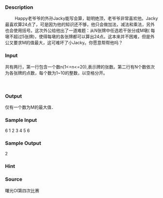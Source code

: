 
### Description
　　 Happy老爷爷的外孙Jacky能写会算，聪明绝顶，老爷爷非常喜欢他。Jacky最喜欢算24点了，可是因为他的知识还不够，他只会做加法，减法和乘法，另外也会使用括号。这次外公给他出了一道难题：从N张牌中任选若干张分成M墩( 每墩不超过5张牌)，使得每墩的各张牌都可以算出24点。这本来并不困难，但是外公又要求M的值最大，这可难坏了小Jacky。你愿意帮帮他吗？ 

### Input
共有两行，第一行包含一个数n(1<=n<=20),表示牌的张数。第二行有N个数依次为各张牌的点数，每个数为1~10的整数，以空格分开。 

　
　　
### Output
仅有一个数为M的最大值． 
### Sample Input
6
1 2 3 4 5 6
### Sample Output
2
### Hint

### Source
曙光OI第四次比赛